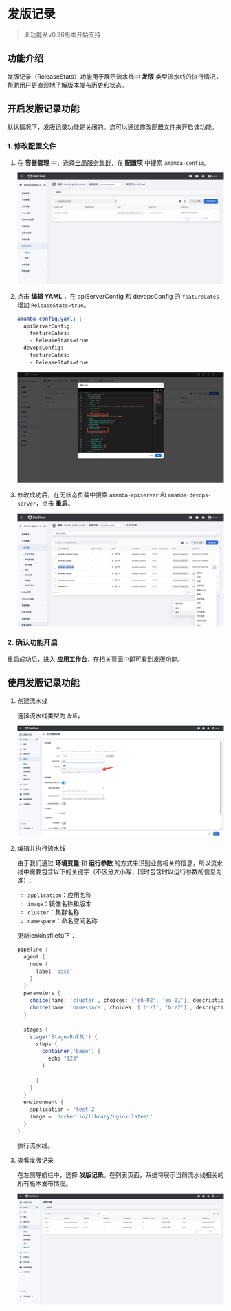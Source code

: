 # 发版记录

> 此功能从v0.36版本开始支持

## 功能介绍

发版记录（ReleaseStats）功能用于展示流水线中 **发版** 类型流水线的执行情况，帮助用户更直观地了解版本发布历史和状态。

## 开启发版记录功能

默认情况下，发版记录功能是关闭的。您可以通过修改配置文件来开启该功能。

### 1. 修改配置文件

1. 在 **容器管理** 中，选择[全局服务集群](../../../kpanda/user-guide/clusters/cluster-role.md#_2)，在 **配置项** 中搜索 `amamba-config`。

    ![git1](../../images/git1.jpg)

2. 点击 **编辑 YAML** ，在 apiServerConfig 和 devopsConfig 的 `featureGates` 增加 `ReleaseStats=true`。

    ```yaml
    amamba-config.yaml: |
      apiServerConfig:
        featureGates:
        - ReleaseStats=true
      devopsConfig:
        featureGates:
        - ReleaseStats=true
    ```

    ![feature-gates-release](../../images/feature-gates-release.jpeg)

3. 修改成功后，在无状态负载中搜索 `amamba-apiserver` 和 `amamba-devops-server`，点击 **重启**。

    ![git3](../../images/git3.jpg)

### 2. 确认功能开启

重启成功后，进入 **应用工作台**，在相关页面中即可看到发版功能。

## 使用发版记录功能

1. 创建流水线

    选择流水线类型为 `发版`，

    ![创建流水线](../../images/release-stats1.jpeg)


2. 编辑并执行流水线

    由于我们通过 **环境变量** 和 **运行参数** 的方式来识别业务相关的信息，所以流水线中需要包含以下的关键字（不区分大小写，同时包含时以运行参数的信息为准）:

    - `application`：应用名称
    - `image`：镜像名称和版本
    - `cluster`：集群名称
    - `namespace`：命名空间名称

    更新jenkinsfile如下：

    ```groovy
    pipeline {
      agent {
        node {
          label 'base'
        }
      }
      parameters {
        choice(name: 'cluster', choices: ['sh-02', 'eu-01'], description: '')
        choice(name: 'namespace', choices: ['biz1', 'biz2'],, description: '')
      }
      
      stages {
        stage('Stage-RnIJL') {
          steps {
            container('base') {
              echo "123"
            }

          }
        }
      }
      environment {
        application = 'test-2'
        image = 'docker.io/library/nginx:latest'
      }
    }
    ```

    执行流水线。

3. 查看发版记录

    在左侧导航栏中，选择 **发版记录**。在列表页面，系统将展示当前流水线相关的所有版本发布情况。

    ![查看发版记录](../../images/release-stats2.jpeg)

